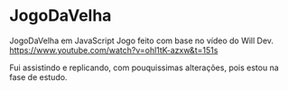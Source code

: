 # JogoDaVelha
 JogoDaVelha em JavaScript
Jogo feito com base no vídeo do Will Dev. https://www.youtube.com/watch?v=ohl1tK-azxw&t=151s

Fui assistindo e replicando, com pouquissimas alterações, pois estou na fase de estudo.

